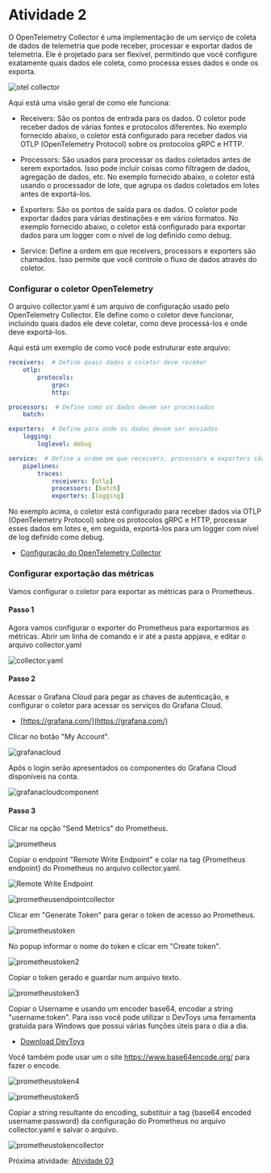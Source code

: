 # Atividade 2

O OpenTelemetry Collector é uma implementação de um serviço de coleta de dados de telemetria que pode receber, processar e exportar dados de telemetria. Ele é projetado para ser flexível, permitindo que você configure exatamente quais dados ele coleta, como processa esses dados e onde os exporta.

![otel collector](images/otelcollector.png)

Aqui está uma visão geral de como ele funciona:

- Receivers: São os pontos de entrada para os dados. O coletor pode receber dados de várias fontes e protocolos diferentes. No exemplo fornecido abaixo, o coletor está configurado para receber dados via OTLP (OpenTelemetry Protocol) sobre os protocolos gRPC e HTTP.

- Processors: São usados para processar os dados coletados antes de serem exportados. Isso pode incluir coisas como filtragem de dados, agregação de dados, etc. No exemplo fornecido abaixo, o coletor está usando o processador de lote, que agrupa os dados coletados em lotes antes de exportá-los.

- Exporters: São os pontos de saída para os dados. O coletor pode exportar dados para várias destinações e em vários formatos. No exemplo fornecido abaixo, o coletor está configurado para exportar dados para um logger com o nível de log definido como debug.

- Service: Define a ordem em que receivers, processors e exporters são chamados. Isso permite que você controle o fluxo de dados através do coletor.



### Configurar o coletor OpenTelemetry
O arquivo collector.yaml é um arquivo de configuração usado pelo OpenTelemetry Collector. Ele define como o coletor deve funcionar, incluindo quais dados ele deve coletar, como deve processá-los e onde deve exportá-los.

Aqui está um exemplo de como você pode estruturar este arquivo:
```yaml
receivers:  # Define quais dados o coletor deve receber
    otlp:
        protocols:
            grpc:
            http:

processors:  # Define como os dados devem ser processados
    batch:

exporters:  # Define para onde os dados devem ser enviados
    logging:
        loglevel: debug

service:  # Define a ordem em que receivers, processors e exporters são chamados
    pipelines:
        traces:
            receivers: [otlp]
            processors: [batch]
            exporters: [logging]
```
No exemplo acima, o coletor está configurado para receber dados via OTLP (OpenTelemetry Protocol) sobre os protocolos gRPC e HTTP, processar esses dados em lotes e, em seguida, exportá-los para um logger com nível de log definido como debug.

- [Configuração do OpenTelemetry Collector](https://opentelemetry.io/docs/collector/configuration/)

### Configurar exportação das métricas

Vamos configurar o coletor para exportar as métricas para o Prometheus.

#### Passo 1
Agora vamos configurar o exporter do Prometheus para exportarmos as métricas.
Abrir um linha de comando e ir até a pasta appjava, e editar o arquivo collector.yaml

![collector.yaml](images/collectoryaml.png)


#### Passo 2
Acessar o Grafana Cloud para pegar as chaves de autenticação, e configurar o coletor para acessar os serviços do Grafana Cloud.

- [https://grafana.com/](https://grafana.com/)


Clicar no botão "My Account".

![grafanacloud](images/grafanacom.png)


Após o login serão apresentados os componentes do Grafana Cloud disponíveis na conta.

![grafanacloudcomponent](images/grafanadatasources.png)


#### Passo 3
Clicar na opção "Send Metrics" do Prometheus.

![prometheus](images/prometheus.png)


Copiar o endpoint "Remote Write Endpoint" e colar na tag {Prometheus endpoint} do Prometheus no arquivo collector.yaml.

![Remote Write Endpoint](images/prometheusendpoint.png)

![prometheusendpointcollector](images/prometheusendpointcollector.png)


Clicar em "Generate Token" para gerar o token de acesso ao Prometheus.

![prometheustoken](images/prometheustoken.png)


No popup informar o nome do token e clicar em "Create token".

![prometheustoken2](images/prometheustoken2.png)


Copiar o token gerado e guardar num arquivo texto.

![prometheustoken3](images/prometheustoken3.png)


Copiar o Username e usando um encoder base64, encodar a string "username:token". Para isso você pode utilizar o DevToys uma ferramenta gratuida para Windows que possui várias funções úteis para o dia a dia.

- [Download DevToys](https://devtoys.app/)

Você também pode usar um o site https://www.base64encode.org/ para fazer o encode.

![prometheustoken4](images/prometheustoken4.png)

![prometheustoken5](images/prometheustoken5.png)


Copiar a string resultante do encoding, substituir a tag {base64 encoded username:password} da configuração do Prometheus no arquivo collector.yaml e salvar o arquivo.

![prometheustokencollector](images/prometheustokencollector.png)


Próxima atividade: [Atividade 03](03-atividade.md)


